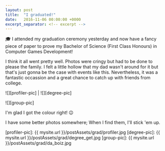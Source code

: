```yaml
---
layout: post
title:  "I graduated!"
date:   2016-11-06 00:00:00 +0000
excerpt_separator: <!-- excerpt -->
---
```

:mortar_board: I attended my graduation ceremony yesterday and now have a fancy piece of paper to prove my Bachelor of Science (First Class Honours) in Computer Games Development!<!-- excerpt -->

I think it all went pretty well. Photos were cringy but had to be done to please the family. I felt a little hollow that my dad wasn't around for it but that's just gonna be the case with events like this. Nevertheless, it was a fantastic occassion and a great chance to catch up with friends from college.

![][profiler-pic] | ![][degree-pic]

![][group-pic]

I'm glad I got the colour right! :wink:

I have some better photos somewhere; When I find them, I'll stick 'em up.

[profiler-pic]: {{ mysite.url }}/postAssets/grad/profiler.jpg
[degree-pic]: {{ mysite.url }}/postAssets/grad/degree_get.jpg
[group-pic]: {{ mysite.url }}/postAssets/grad/da_boiz.jpg
